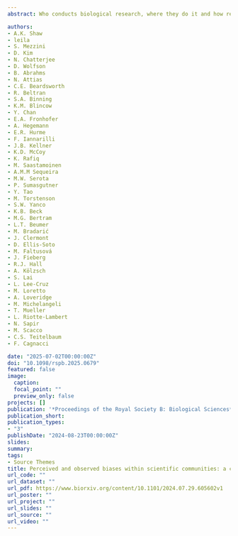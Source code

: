 ```yaml
---
abstract: Who conducts biological research, where they do it and how results are disseminated vary among geographies and identities. Identifying and documenting these forms of bias by research communities is a critical step towards addressing them. We documented perceived and observed biases in movement ecology, a rapidly expanding sub-discipline of biology, which is strongly underpinned by fieldwork and technology use. We surveyed attendees before an international conference to assess a baseline within-discipline perceived bias (uninformed perceived bias). We analysed geographic patterns in Movement Ecology articles, finding discrepancies between the country of the authors’ affiliation and study site location, related to national economics. We analysed race-gender identities of USA biology researchers (the closest to our sub-discipline with data available), finding that they differed from national demographics. Finally, we discussed the quantitatively observed bias at the conference, to assess within-discipline perceived bias informed with observational data (informed perceived bias). Although the survey indicated most conference participants as bias-aware, conversations only covered a subset of biases. We discuss potential causes of bias (parachute-science, fieldwork accessibility), solutions and the need to evaluate mitigatory action effectiveness. Undertaking data-driven analysis of bias within sub-disciplines can help identify specific barriers and move towards the inclusion of a greater diversity of participants in the scientific process.

authors:
- A.K. Shaw
- leila
- S. Mezzini
- D. Kim
- N. Chatterjee
- D. Wolfson
- B. Abrahms
- N. Attias
- C.E. Beardsworth
- R. Beltran
- S.A. Binning
- K.M. Blincow
- Y. Chan
- E.A. Fronhofer
- A. Hegemann
- E.R. Hurme
- F. Iannarilli
- J.B. Kellner
- K.D. McCoy
- K. Rafiq
- M. Saastamoinen
- A.M.M Sequeira
- M.W. Serota
- P. Sumasgutner
- Y. Tao
- M. Torstenson
- S.W. Yanco
- K.B. Beck
- M.G. Bertram
- L.T. Beumer
- M. Bradarić
- J. Clermont
- D. Ellis-Soto
- M. Faltusová
- J. Fieberg
- R.J. Hall
- A. Kölzsch
- S. Lai
- L. Lee-Cruz
- M. Loretto
- A. Loveridge
- M. Michelangeli
- T. Mueller
- L. Riotte-Lambert
- N. Sapir
- M. Scacco
- C.S. Teitelbaum
- F. Cagnacci

date: "2025-07-02T00:00:00Z"
doi: "10.1098/rspb.2025.0679"
featured: false
image:
  caption: 
  focal_point: ""
  preview_only: false
projects: []
publication: '*Proceedings of the Royal Society B: Biological Sciences*'
publication_short:  
publication_types:
- "3"
publishDate: "2024-08-23T00:00:00Z"
slides: 
summary: 
tags:
- Source Themes
title: Perceived and observed biases within scientific communities: a case study in movement ecology
url_code: ""
url_dataset: ""
url_pdf: https://www.biorxiv.org/content/10.1101/2024.07.29.605602v1
url_poster: ""
url_project: ""
url_slides: ""
url_source: ""
url_video: ""
---
```

